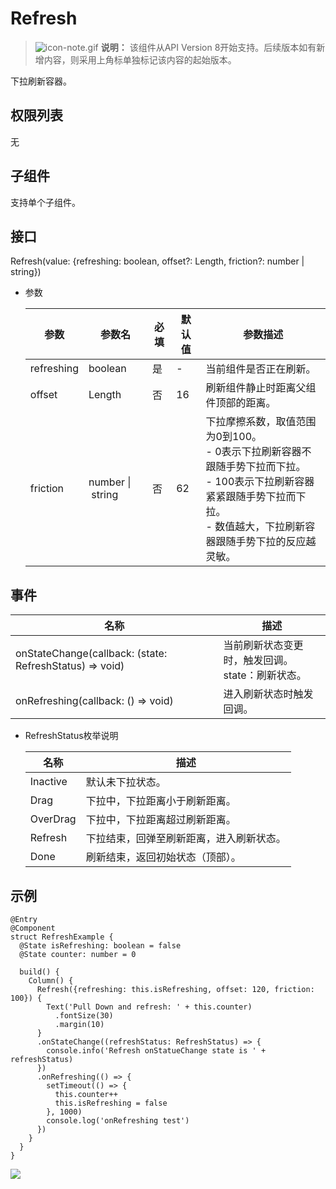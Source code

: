 # Refresh

> ![icon-note.gif](public_sys-resources/icon-note.gif) **说明：**
> 该组件从API Version 8开始支持。后续版本如有新增内容，则采用上角标单独标记该内容的起始版本。

下拉刷新容器。

## 权限列表

无

## 子组件

支持单个子组件。

## 接口

Refresh\(value: \{refreshing: boolean, offset?: Length, friction?: number | string\}\)

- 参数

  | 参数 | 参数名 | 必填 | 默认值 | 参数描述 |
  | -------- | -------- | -------- | -------- | -------- |
  | refreshing | boolean | 是 | - | 当前组件是否正在刷新。 |
  | offset | Length | 否 | 16 | 刷新组件静止时距离父组件顶部的距离。|
  | friction | number&nbsp;\|&nbsp;string | 否 | 62 | 下拉摩擦系数，取值范围为0到100。<br/>-&nbsp;0表示下拉刷新容器不跟随手势下拉而下拉。<br/>-&nbsp;100表示下拉刷新容器紧紧跟随手势下拉而下拉。<br/>-&nbsp;数值越大，下拉刷新容器跟随手势下拉的反应越灵敏。 |



## 事件


| 名称 | 描述 |
| -------- | -------- |
| onStateChange(callback: (state: RefreshStatus) => void)| 当前刷新状态变更时，触发回调。<br/>state：刷新状态。 |
| onRefreshing(callback: () => void)| 进入刷新状态时触发回调。 |

- RefreshStatus枚举说明

  | 名称 | 描述 |
  | -------- | -------- |
  | Inactive | 默认未下拉状态。 |
  | Drag | 下拉中，下拉距离小于刷新距离。 |
  | OverDrag | 下拉中，下拉距离超过刷新距离。 |
  | Refresh | 下拉结束，回弹至刷新距离，进入刷新状态。 |
  | Done | 刷新结束，返回初始状态（顶部）。 |


## 示例

```
@Entry
@Component
struct RefreshExample {
  @State isRefreshing: boolean = false
  @State counter: number = 0

  build() {
    Column() {
      Refresh({refreshing: this.isRefreshing, offset: 120, friction: 100}) {
        Text('Pull Down and refresh: ' + this.counter)
          .fontSize(30)
          .margin(10)
      }
      .onStateChange((refreshStatus: RefreshStatus) => {
        console.info('Refresh onStatueChange state is ' + refreshStatus)
      })
      .onRefreshing(() => {
        setTimeout(() => {
          this.counter++
          this.isRefreshing = false
        }, 1000)
        console.log('onRefreshing test')
      })
    }
  }
}
```

![](figures/refresh.gif)
